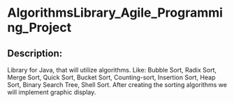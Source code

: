 # AlgorithmsLibrary_Agile_Programming_Project

## Description:
Library for Java, that will utilize algorithms. 
Like: Bubble Sort, Radix Sort, Merge Sort, Quick Sort, Bucket Sort, Counting-sort, Insertion Sort, Heap Sort, Binary Search Tree, Shell Sort. 
After creating the sorting algorithms we will implement graphic display.
